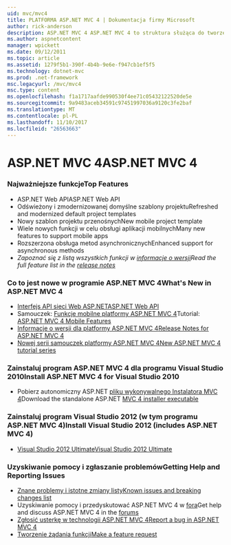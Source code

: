 ```yaml
---
uid: mvc/mvc4
title: PLATFORMA ASP.NET MVC 4 | Dokumentacja firmy Microsoft
author: rick-anderson
description: ASP.NET MVC 4 ASP.NET MVC 4 to struktura służąca do tworzenia aplikacji sieci web skalowalnych, opartych na standardach za pomocą często używanych wzorów projektów oraz funkcji platform AS....
ms.author: aspnetcontent
manager: wpickett
ms.date: 09/12/2011
ms.topic: article
ms.assetid: 1279f5b1-390f-4b4b-9e6e-f947cb1ef5f5
ms.technology: dotnet-mvc
ms.prod: .net-framework
msc.legacyurl: /mvc/mvc4
msc.type: content
ms.openlocfilehash: f1a1717aafde990530f4ee71c05432122520de5e
ms.sourcegitcommit: 9a9483aceb34591c97451997036a9120c3fe2baf
ms.translationtype: MT
ms.contentlocale: pl-PL
ms.lasthandoff: 11/10/2017
ms.locfileid: "26563663"
---
```

<a name="aspnet-mvc-4"></a><span data-ttu-id="49ec4-103">ASP.NET MVC 4</span><span class="sxs-lookup"><span data-stu-id="49ec4-103">ASP.NET MVC 4</span></span>
====================
### <a name="top-features"></a><span data-ttu-id="49ec4-104">Najważniejsze funkcje</span><span class="sxs-lookup"><span data-stu-id="49ec4-104">Top Features</span></span>

- <span data-ttu-id="49ec4-105">ASP.NET Web API</span><span class="sxs-lookup"><span data-stu-id="49ec4-105">ASP.NET Web API</span></span>
- <span data-ttu-id="49ec4-106">Odświeżony i zmodernizowanej domyślne szablony projektu</span><span class="sxs-lookup"><span data-stu-id="49ec4-106">Refreshed and modernized default project templates</span></span>
- <span data-ttu-id="49ec4-107">Nowy szablon projektu przenośnych</span><span class="sxs-lookup"><span data-stu-id="49ec4-107">New mobile project template</span></span>
- <span data-ttu-id="49ec4-108">Wiele nowych funkcji w celu obsługi aplikacji mobilnych</span><span class="sxs-lookup"><span data-stu-id="49ec4-108">Many new features to support mobile apps</span></span>
- <span data-ttu-id="49ec4-109">Rozszerzona obsługa metod asynchronicznych</span><span class="sxs-lookup"><span data-stu-id="49ec4-109">Enhanced support for asynchronous methods</span></span>
- <span data-ttu-id="49ec4-110">*Zapoznać się z listą wszystkich funkcji w [informacje o wersji](../whitepapers/mvc4-release-notes.md)*</span><span class="sxs-lookup"><span data-stu-id="49ec4-110">*Read the full feature list in the [release notes](../whitepapers/mvc4-release-notes.md)*</span></span>


### <a name="whats-new-in-aspnet-mvc-4"></a><span data-ttu-id="49ec4-111">Co to jest nowe w programie ASP.NET MVC 4</span><span class="sxs-lookup"><span data-stu-id="49ec4-111">What's New in ASP.NET MVC 4</span></span>

- [<span data-ttu-id="49ec4-112">Interfejs API sieci Web ASP.NET</span><span class="sxs-lookup"><span data-stu-id="49ec4-112">ASP.NET Web API</span></span>](../web-api/index.md)
- <span data-ttu-id="49ec4-113">Samouczek: [Funkcje mobilne platformy ASP.NET MVC 4](overview/older-versions/aspnet-mvc-4-mobile-features.md)</span><span class="sxs-lookup"><span data-stu-id="49ec4-113">Tutorial: [ASP.NET MVC 4 Mobile Features](overview/older-versions/aspnet-mvc-4-mobile-features.md)</span></span>
- [<span data-ttu-id="49ec4-114">Informacje o wersji dla platformy ASP.NET MVC 4</span><span class="sxs-lookup"><span data-stu-id="49ec4-114">Release Notes for ASP.NET MVC 4</span></span>](../whitepapers/mvc4-release-notes.md)
- [<span data-ttu-id="49ec4-115">Nowej serii samouczek platformy ASP.NET MVC 4</span><span class="sxs-lookup"><span data-stu-id="49ec4-115">New ASP.NET MVC 4 tutorial series</span></span>](overview/older-versions/getting-started-with-aspnet-mvc4/intro-to-aspnet-mvc-4.md)


### <a name="install-aspnet-mvc-4-for-visual-studio-2010"></a><span data-ttu-id="49ec4-116">Zainstaluj program ASP.NET MVC 4 dla programu Visual Studio 2010</span><span class="sxs-lookup"><span data-stu-id="49ec4-116">Install ASP.NET MVC 4 for Visual Studio 2010</span></span>

- <span data-ttu-id="49ec4-117">Pobierz autonomiczny ASP.NET [pliku wykonywalnego Instalatora MVC 4](https://www.microsoft.com/download/details.aspx?id=30683)</span><span class="sxs-lookup"><span data-stu-id="49ec4-117">Download the standalone ASP.NET [MVC 4 installer executable](https://www.microsoft.com/download/details.aspx?id=30683)</span></span>


### <a name="install-visual-studio-2012-includes-aspnet-mvc-4"></a><span data-ttu-id="49ec4-118">Zainstaluj program Visual Studio 2012 (w tym programu ASP.NET MVC 4)</span><span class="sxs-lookup"><span data-stu-id="49ec4-118">Install Visual Studio 2012 (includes ASP.NET MVC 4)</span></span>

- [<span data-ttu-id="49ec4-119">Visual Studio 2012 Ultimate</span><span class="sxs-lookup"><span data-stu-id="49ec4-119">Visual Studio 2012 Ultimate</span></span>](https://go.microsoft.com/fwlink/?linkid=247148)


### <a name="getting-help-and-reporting-issues"></a><span data-ttu-id="49ec4-120">Uzyskiwanie pomocy i zgłaszanie problemów</span><span class="sxs-lookup"><span data-stu-id="49ec4-120">Getting Help and Reporting Issues</span></span>

- [<span data-ttu-id="49ec4-121">Znane problemy i istotne zmiany listy</span><span class="sxs-lookup"><span data-stu-id="49ec4-121">Known issues and breaking changes list</span></span>](../whitepapers/mvc4-release-notes.md#_Toc303253815)
- <span data-ttu-id="49ec4-122">Uzyskiwanie pomocy i przedyskutować ASP.NET MVC 4 w [fora](https://forums.asp.net/1146.aspx)</span><span class="sxs-lookup"><span data-stu-id="49ec4-122">Get help and discuss ASP.NET MVC 4 in the [forums](https://forums.asp.net/1146.aspx)</span></span>
- [<span data-ttu-id="49ec4-123">Zgłosić usterkę w technologii ASP.NET MVC 4</span><span class="sxs-lookup"><span data-stu-id="49ec4-123">Report a bug in ASP.NET MVC 4</span></span>](https://github.com/aspnet/AspNetWebStack/issues)
- [<span data-ttu-id="49ec4-124">Tworzenie żądania funkcji</span><span class="sxs-lookup"><span data-stu-id="49ec4-124">Make a feature request</span></span>](http://aspnet.uservoice.com/forums/41201-asp-net-mvc)
